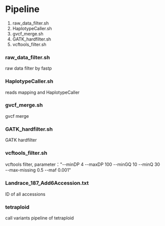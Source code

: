 

# Pipeline
1. raw_data_filter.sh
2. HaplotypeCaller.sh
3. gvcf_merge.sh
4. GATK_hardfilter.sh
5. vcftools_filter.sh


### raw_data_filter.sh
raw data filter by fastp
### HaplotypeCaller.sh
reads mapping and HaplotypeCaller
### gvcf_merge.sh
gvcf merge
### GATK_hardfilter.sh
GATK hardfilter
### vcftools_filter.sh
vcftools filter, parameter："--minDP 4 --maxDP 100 --minGQ 10 --minQ 30 --max-missing 0.5 --maf 0.001"
### Landrace_187_Add6Accession.txt
ID of all accessions
### tetraploid
call variants pipeline of tetraploid


